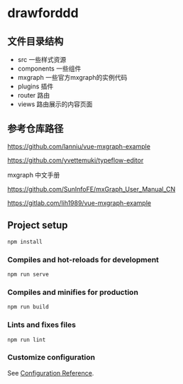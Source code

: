 # drawforddd

## 文件目录结构
- src 一些样式资源
- components 一些组件
- mxgraph 一些官方mxgraph的实例代码
- plugins 插件
- router 路由
- views 路由展示的内容页面


## 参考仓库路径

https://github.com/lanniu/vue-mxgraph-example

https://github.com/yvettemuki/typeflow-editor

mxgraph 中文手册 

https://github.com/SunInfoFE/mxGraph_User_Manual_CN

https://gitlab.com/lih1989/vue-mxgraph-example

## Project setup
```
npm install
```

### Compiles and hot-reloads for development
```
npm run serve
```

### Compiles and minifies for production
```
npm run build
```

### Lints and fixes files
```
npm run lint
```

### Customize configuration
See [Configuration Reference](https://cli.vuejs.org/config/).

